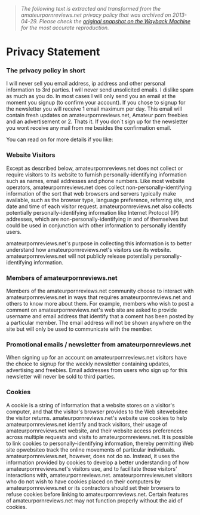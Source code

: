 > *The following text is extracted and transformed from the amateurpornreviews.net privacy policy that was archived on 2013-04-29. Please check the [original snapshot on the Wayback Machine](https://web.archive.org/web/20130429100721id_/http%3A//www.amateurpornreviews.net/privacy.php) for the most accurate reproduction.*

# Privacy Statement

### The privacy policy in short

I will never sell you email address, ip address and other personal information to 3rd parties. I will never send unsolicited emails. I dislike spam as much as you do. In most cases I will only send you an email at the moment you signup (to confirm your account). If you chose to signup for the newsletter you will receive 1 email maximum per day. This email will contain fresh updates on amateurpornreviews.net, Amateur porn freebies and an advertisement or 2. Thats it. If you don`t sign up for the newsletter you wont receive any mail from me besides the confirmation email. 

You can read on for more details if you like:

### Website Visitors

Except as described below, amateurpornreviews.net does not collect or require visitors to its website to furnish personally-identifying information such as names, email addresses and phone numbers. Like most website operators, amateurpornreviews.net does collect non-personally-identifying information of the sort that web browsers and servers typically make available, such as the browser type, language preference, referring site, and date and time of each visitor request. amateurpornreviews.net also collects potentially personally-identifying information like Internet Protocol (IP) addresses, which are non-personally-identifying in and of themselves but could be used in conjunction with other information to personally identify users. 

amateurpornreviews.net's purpose in collecting this information is to better understand how amateurpornreviews.net's visitors use its website. amateurpornreviews.net will not publicly release potentially personally-identifying information. 

### Members of amateurpornreviews.net

Members of the amateurpornreviews.net community choose to interact with amateurpornreviews.net in ways that requires amateurpornreviews.net and others to know more about them. For example, members who wish to post a comment on amateurpornreviews.net's web site are asked to provide username and email address that identify that a coment has been posted by a particular member. The email address will not be shown anywhere on the site but will only be used to communicate with the member. 

### Promotional emails / newsletter from amateurpornreviews.net

When signing up for an account on amateurpornreviews.net visitors have the choice to signup for the weekly newsletter containing updates, advertising and freebies. Email addresses from users who sign up for this newsletter will never be sold to third parties. 

### Cookies

A cookie is a string of information that a website stores on a visitor's computer, and that the visitor's browser provides to the Web sitewebsitee the visitor returns. amateurpornreviews.net's website use cookies to help amateurpornreviews.net identify and track visitors, their usage of amateurpornreviews.net website, and their website access preferences across multiple requests and visits to amateurpornreviews.net. It is possible to link cookies to personally-identifying information, thereby permitting Web site opwebsiteo track the online movements of particular individuals. amateurpornreviews.net, however, does not do so. Instead, it uses the information provided by cookies to develop a better understanding of how amateurpornreviews.net's visitors use, and to facilitate those visitors' interactions with, amateurpornreviews.net. amateurpornreviews.net visitors who do not wish to have cookies placed on their computers by amateurpornreviews.net or its contractors should set their browsers to refuse cookies before linking to amateurpornreviews.net. Certain features of amateurpornreviews.net may not function properly without the aid of cookies. 
